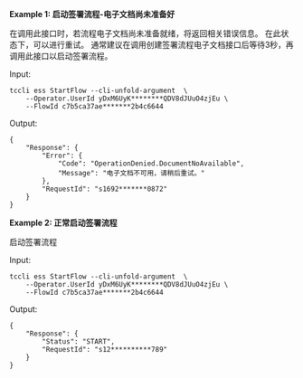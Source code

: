 **Example 1: 启动签署流程-电子文档尚未准备好**

在调用此接口时，若流程电子文档尚未准备就绪，将返回相关错误信息。
在此状态下，可以进行重试。
通常建议在调用创建签署流程电子文档接口后等待3秒，再调用此接口以启动签署流程。

Input: 

```
tccli ess StartFlow --cli-unfold-argument  \
    --Operator.UserId yDxM6UyK********QDV8dJUuO4zjEu \
    --FlowId c7b5ca37ae*******2b4c6644
```

Output: 
```
{
    "Response": {
        "Error": {
            "Code": "OperationDenied.DocumentNoAvailable",
            "Message": "电子文档不可用，请稍后重试。"
        },
        "RequestId": "s1692*******0872"
    }
}
```

**Example 2: 正常启动签署流程**

启动签署流程

Input: 

```
tccli ess StartFlow --cli-unfold-argument  \
    --Operator.UserId yDxM6UyK********QDV8dJUuO4zjEu \
    --FlowId c7b5ca37ae*******2b4c6644
```

Output: 
```
{
    "Response": {
        "Status": "START",
        "RequestId": "s12**********789"
    }
}
```

